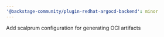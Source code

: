```yaml
---
'@backstage-community/plugin-redhat-argocd-backend': minor
---
```


Add scalprum configuration for generating OCI artifacts
